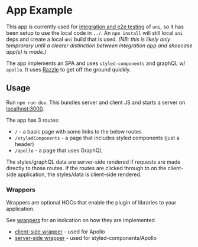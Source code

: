 # App Example

This app is currently used for [integration and e2e testing](https://github.com/jtart/uni/tree/master/cypress/integration) of `uni`, so it has been setup to use the local code in `../`.  An `npm install` will still local `uni` deps and create a local `uni` build that is used. _(NB: this is likely only temprorary until a clearer distinction between integration app and shoecase app(s) is made.)_

The app implements an SPA and uses `styled-components` and graphQL w/ `apollo`. It uses [Razzle](https://github.com/jaredpalmer/razzle/) to get off the ground quickly.

## Usage

Run `npm run dev`. This bundles server and client JS and starts a server on [localhost:3000](http://localhost:3000/).

The app has 3 routes:
- `/` - a basic page with some links to the below routes
- `/styledComponents` - a page that includes styled components (just a header)
- `/apollo` - a page that uses GraphQL

The styles/graphQL data are server-side rendered if requests are made directly to those routes. If the routes are clicked through to on the client-side application, the styles/data is client-side rendered.

### Wrappers
Wrappers are optional HOCs that enable the plugin of libraries to your application.

See [wrappers](https://github.com/jtart/uni/tree/master/example/src/wrappers) for an indication on how they are implemented. 
- [client-side wrapper](https://github.com/jtart/uni/blob/master/example/src/withClientWrapper.jsx) - used for Apollo
- [server-side wrapper](https://github.com/jtart/uni/blob/master/example/src/withWrapper.js) - used for styled-components/Apollo
